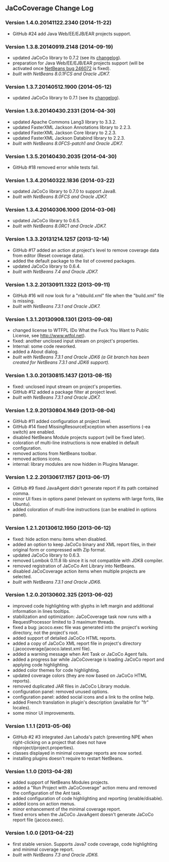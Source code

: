 ## JaCoCoverage Change Log

### Version 1.4.0.20141122.2340 (2014-11-22)
* GitHub #24 add Java Web/EE/EJB/EAR projects support.

### Version 1.3.8.20140919.2148 (2014-09-19)
* updated JaCoCo library to 0.7.2 (see its [changelog](http://www.eclemma.org/jacoco/trunk/doc/changes.html)).
* preparation for Java Web/EE/EJB/EAR projects support (will be activated once [NetBeans bug 246072](https://netbeans.org/bugzilla/show_bug.cgi?id=246072) is fixed).
* *built with NetBeans 8.0.1FCS and Oracle JDK7.*

### Version 1.3.7.20140512.1900 (2014-05-12)
* updated JaCoCo library to 0.7.1 (see its [changelog](http://www.eclemma.org/jacoco/trunk/doc/changes.html)).

### Version 1.3.6.20140430.2331 (2014-04-30)
* updated Apache Commons Lang3 library to 3.3.2.
* updated FasterXML Jackson Annotations library to 2.2.3.
* updated FasterXML Jackson Core library to 2.2.3.
* updated FasterXML Jackson Databind library to 2.2.3.
* *built with NetBeans 8.0FCS-patch1 and Oracle JDK7.*

### Version 1.3.5.20140430.2035 (2014-04-30)
* GitHub #18 removed error while tests fail.

### Version 1.3.4.20140322.1836 (2014-03-22)
* updated JaCoCo library to 0.7.0 to support Java8.
* *built with NetBeans 8.0FCS and Oracle JDK7.*

### Version 1.3.4.20140306.1000 (2014-03-06)
* updated JaCoCo library to 0.6.5.
* *built with NetBeans 8.0RC1 and Oracle JDK7.*

### Version 1.3.3.20131214.1257 (2013-12-14)
* GitHub #17 added an action at project's level to remove coverage data from editor (Reset coverage data).
* added the default package to the list of covered packages.
* updated JaCoCo library to 0.6.4.
* *built with NetBeans 7.4 and Oracle JDK7.*

### Version 1.3.2.20130911.1322 (2013-09-11)
* GitHub #16 will now look for a "nbbuild.xml" file when the "build.xml" file is missing.
* *built with NetBeans 7.3.1 and Oracle JDK7.*

### Version 1.3.1.20130908.1301 (2013-09-08)
* changed license to WTFPL (Do What the Fuck You Want to Public License, see http://www.wtfpl.net).
* fixed: another unclosed input stream on project's properties.
* Internal: some code reworked.
* added a About dialog.
* *built with NetBeans 7.3.1 and Oracle JDK6 (a Git branch has been created for NetBeans 7.3.1 and JDK6 support).*

### Version 1.3.0.20130815.1437 (2013-08-15)
* fixed: unclosed input stream on project's properties.
* GitHub #12 added a package filter at project level.
* *built with NetBeans 7.3.1 and Oracle JDK7.*

### Version 1.2.9.20130804.1649 (2013-08-04)
* GitHub #11 added configuration at project level.
* GitHub #14 fixed MissingResourceException when assertions (-ea switch) are enabled.
* disabled NetBeans Module projects support (will be fixed later).
* coloration of multi-line instructions is now enabled in default configuration.
* removed actions from NetBeans toolbar.
* removed actions icons.
* internal: library modules are now hidden in Plugins Manager.

### Version 1.2.2.20130617.1157 (2013-06-17)
* GitHub #9 fixed JavaAgent didn't generate report if its path contained comma.
* minor UI fixes in options panel (relevant on systems with large fonts, like Ubuntu).
* added coloration of multi-line instructions (can be enabled in options panel).

### Version 1.2.1.20130612.1950 (2013-06-12)
* fixed: hide action menu items when disabled.
* added an option to keep JaCoCo binary and XML report files, in their original form or compressed with Zip format.
* updated JaCoCo library to 0.6.3.
* removed Lombok 0.11.8 lib since it is not compatible with JDK8 compiler.
* removed registration of JaCoCo Ant Library into NetBeans.
* disabled JaCoCoverage action items when multiple projects are selected.
* *built with NetBeans 7.3.1 and Oracle JDK6.*

### Version 1.2.0.20130602.325 (2013-06-02)
* improved code highlighting with glyphs in left margin and additional information in lines tooltips.
* stabilization and optimization: JaCoCoverage task now runs with a RequestProcessor limited to 3 maximum threads.
* fixed a bug: jacoco.exec file was generated into the project's working directory, not the project's root.
* added support of detailed JaCoCo HTML reports.
* added a copy of JaCoCo XML report file in project's directory (.jacocoverage/jacoco.latest.xml file).
* added a warning message when Ant Task or JaCoCo Agent fails.
* added a progress bar while JaCoCoverage is loading JaCoCo report and applying code highlighting.
* added color themes for code highlighting.
* updated coverage colors (they are now based on JaCoCo HTML reports).
* removed duplicated JAR files in JaCoCo Library module.
* configuration panel: removed unused options.
* configuration panel: added social icons and a link to the online help.
* added French translation in plugin's description (available for "fr" locales).
* some minor UI improvements.

### Version 1.1.1 (2013-05-06)
* GitHub #2 #3 integrated Jan Lahoda's patch (preventing NPE when right-clicking on a project that does not have nbproject/project.properties).
* classes displayed in minimal coverage reports are now sorted.
* installing plugins doesn't require to restart NetBeans.

### Version 1.1.0 (2013-04-28)
* added support of NetBeans Modules projects.
* added a "Run Project with JaCoCoverage" action menu and removed the configuration of the Ant task.
* added configuration of code highlighting and reporting (enable/disable).
* added icons on action menus.
* minor enhancement of the minimal coverage report.
* fixed errors when the JaCoCo JavaAgent doesn't generate JaCoCo report file (jacoco.exec).

### Version 1.0.0 (2013-04-22)
* first stable version. Supports Java7 code coverage, code highlighting and minimal coverage report.
* *built with NetBeans 7.3 and Oracle JDK6.*
